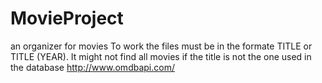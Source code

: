 # MovieProject
an organizer for movies
To work the files must be in the formate TITLE or TITLE (YEAR). It might not find all movies if the title is not the one used in the database
http://www.omdbapi.com/ 
